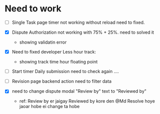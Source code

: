 # Need to work

* [ ] Single Task page timer not working without reload need to fixed.
* [X] Dispute Authorization not working with 75% + 25%. need to solved it

  * showing validatin error
* [X] Need to fixed developer Less hour track:

  * showing track time hour floating point
* [ ] Start timer Daily submission need to check again ....
* [ ] Revision page backend action need to filter data
* [X] need to change dispute modal "Review by" text to "Reviewed by"

  - ref: Review by er jaigay Reviewed by kore den @Md  Resolve hoye jaoar hobe ei change ta hobe
